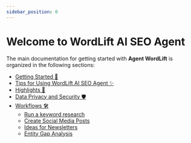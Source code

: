 ```yaml
---
sidebar_position: 0
---
```


Welcome to WordLift AI SEO Agent
====================================

The main documentation for getting started with **Agent WordLift** is organized in the following sections:

* [Getting Started 🚀](getting-started.md)
* [Tips for Using WordLift AI SEO Agent ✨](tips.md)
* [Highlights 💫](highlights.md)
* [Data Privacy and Security 🛡️](data-privacy-and-security.md)
* [Workflows 🛠️](workflows.md)
  * [Run a keyword research](./workflows/keyword-discovery.md)
  * [Create Social Media Posts](./workflows/create-social-media-posts.md)
  * [Ideas for Newsletters](./workflows/ideas-for-newsletters.md)
  * [Entity Gap Analysis](./workflows/entity-gap-analysis.md)